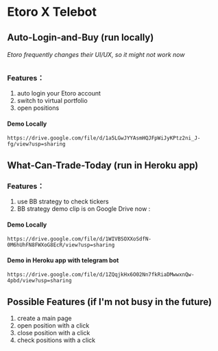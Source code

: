 # Etoro X Telebot
## Auto-Login-and-Buy (run locally)
###### Etoro frequently changes their UI/UX, so it might not work now
### Features：
1. auto login your Etoro account
2. switch to virtual portfolio
3. open positions
#### Demo Locally
    https://drive.google.com/file/d/1a5LGwJYYAsmHQJFpWiJyKPtz2ni_J-fg/view?usp=sharing
## What-Can-Trade-Today (run in Heroku app)
### Features：
1. use BB strategy to check tickers
2. BB strategy demo clip is on Google Drive now :
#### Demo Locally
    https://drive.google.com/file/d/1WIVBSOXXoSdfN-0M6hUhFN8FWXoG8EcR/view?usp=sharing
#### Demo in Heroku app with telegram bot
    https://drive.google.com/file/d/1ZQqjkHx6O02Nn7fkRiaDMwwxnQw-4pbd/view?usp=sharing

## Possible Features (if I'm not busy in the future)
1. create a main page
2. open position with a click 
3. close position with a click 
4. check positions with a click
